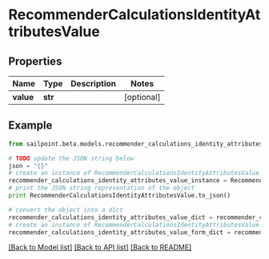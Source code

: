 # RecommenderCalculationsIdentityAttributesValue


## Properties

Name | Type | Description | Notes
------------ | ------------- | ------------- | -------------
**value** | **str** |  | [optional] 

## Example

```python
from sailpoint.beta.models.recommender_calculations_identity_attributes_value import RecommenderCalculationsIdentityAttributesValue

# TODO update the JSON string below
json = "{}"
# create an instance of RecommenderCalculationsIdentityAttributesValue from a JSON string
recommender_calculations_identity_attributes_value_instance = RecommenderCalculationsIdentityAttributesValue.from_json(json)
# print the JSON string representation of the object
print RecommenderCalculationsIdentityAttributesValue.to_json()

# convert the object into a dict
recommender_calculations_identity_attributes_value_dict = recommender_calculations_identity_attributes_value_instance.to_dict()
# create an instance of RecommenderCalculationsIdentityAttributesValue from a dict
recommender_calculations_identity_attributes_value_form_dict = recommender_calculations_identity_attributes_value.from_dict(recommender_calculations_identity_attributes_value_dict)
```
[[Back to Model list]](../README.md#documentation-for-models) [[Back to API list]](../README.md#documentation-for-api-endpoints) [[Back to README]](../README.md)


